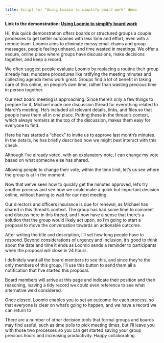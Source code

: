 ```yaml
---
title: Script for "Using Loomio to simplify board work" demo
---
```


**Link to the demonstration: [Using Loomio to simplify board work](https://www.youtube.com/watch?v=FITqrhLuh8I)**

Hi, this quick demonstration offers boards or structured groups a couple processes to get better outcomes with less time and effort, even with a remote team. Loomio aims to eliminate messy email chains and group messages, people feeling unheard, and time wasted in meetings. We offer a secure, online place where groups have discussions, make decisions together, and keep a record.

We often suggest people evaluate Loomio by replacing a routine their group already has; mundane procedures like ratifying the meeting minutes and collecting agenda items work great. Groups find a lot of benefit in taking care of this online, on people’s own time, rather than wasting precious time in person together.

Our next board meeting is approaching. Since there’s only a few things to prepare for it, Michael made one discussion thread for everything related to March’s meeting. He’s included all relevant details, links, and files so that people have them all in one place. Putting these in the thread’s context, which always remains at the top of the discussion, makes them easy for everyone to find.

Here he has started a “check” to invite us to approve last month’s minutes. In the details, he has briefly described how we might best interact with this check.

Although I’ve already voted, with an explanatory note, I can change my vote based on what someone else has shared.

Allowing people to change their vote, within the time limit, let’s us see where the group is at in the moment.

Now that we’ve seen how to quickly get the minutes approved, let’s try another process and see how we could make a quick but important decision online, without having to wait for our next meeting.

Our directors and officers insurance is due for renewal, as Michael has shared in this thread’s context. The group has had some time to comment and discuss here in this thread, and I now have a sense that there’s a solution that the group would likely act upon, so I’m going to start a proposal to move the conversation towards an actionable outcome.

After writing the title and description, I’ll set how long people have to respond. Beyond considerations of urgency and inclusion, it’s good to think about the date and time it ends as Loomio sends a reminder to participants when the proposal will close in 24 hours.

I definitely want all the board members to see this, and since they’re the only members of this group, I’ll use this button to send them all a notification that I’ve started this proposal.

Board members will arrive at this page and indicate their position and their reasoning, leaving a tidy record we could even reference to see what alternative we’d considered.

Once closed, Loomio enables you to set an outcome for each process, so that everyone is clear on what’s going to happen, and we have a record we can return to

There are a number of other decision tools that formal groups and boards may find useful, such as time polls to pick meeting times, but I’ll leave you with those two processes so you can get started saving your group precious hours and increasing productivity. Happy collaborating.
